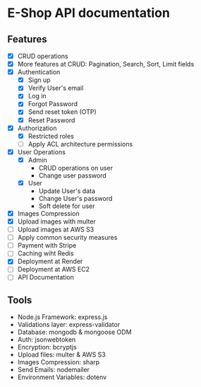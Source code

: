 # E-Shop API documentation

## Features

- [x] CRUD operations
- [x] More features at CRUD: Pagination, Search, Sort, Limit fields
- [x] Authentication
  - [x] Sign up
  - [x] Verify User's email
  - [x] Log in
  - [x] Forgot Password
  - [x] Send reset token (OTP)
  - [x] Reset Password
- [x] Authorization
  - [x] Restricted roles
  - [ ] Apply ACL architecture permissions
- [x] User Operations
  - [x] Admin
    - CRUD operations on user
    - Change user password
  - [x] User
    - Update User's data
    - Change User's password
    - Soft delete for user
- [x] Images Compression
- [x] Upload images with multer
- [ ] Upload images at AWS S3
- [ ] Apply common security measures
- [ ] Payment with Stripe
- [ ] Caching wiht Redis
- [x] Deployment at Render
- [ ] Deployment at AWS EC2
- [ ] API Documentation

## Tools

- Node.js Framework: express.js
- Validations layer: express-validator
- Database: mongodb & mongoose ODM
- Auth: jsonwebtoken
- Encryption: bcryptjs
- Upload files: multer & AWS S3
- Images Compression: sharp
- Send Emails: nodemailer
- Environment Variables: dotenv

<!-- ## E-Shop API Usage

```

BASE_URL: https://ecommerce-api-ku0x.onrender.com/api/v1/

```

## Resources

### Categories

#### Get a list of categories

##### Request

```
    GET BASE_URL/categories
```

##### Response

### Subcategories

### Brands

### Products

### Reviews

### Carts

### User

### Auth -->
